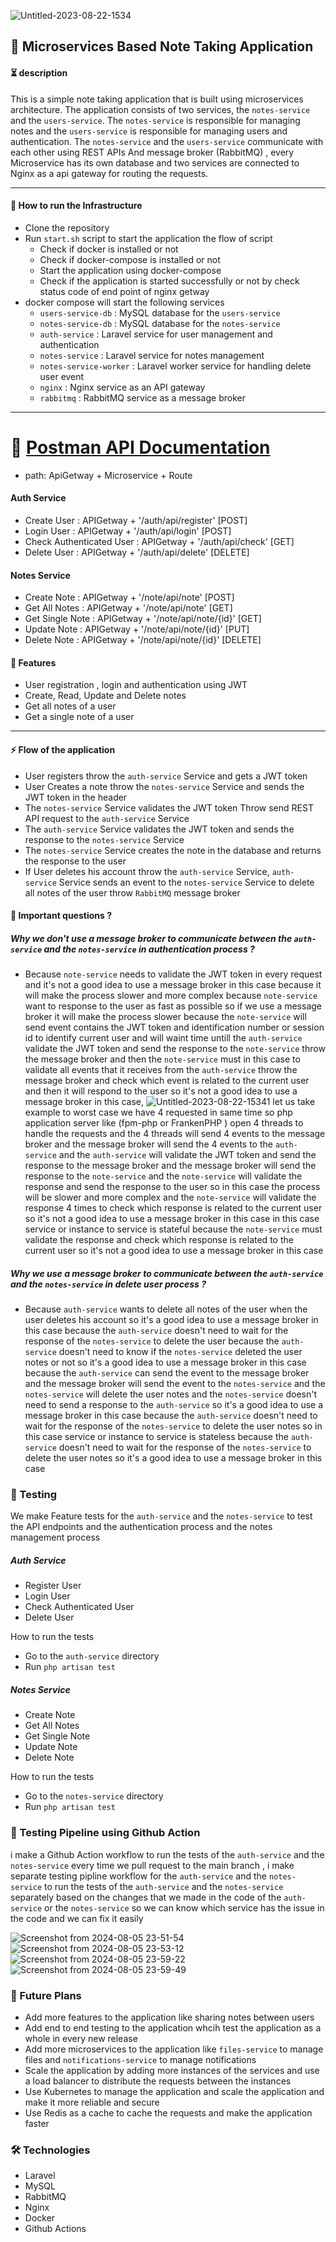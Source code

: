 ![Untitled-2023-08-22-1534](https://github.com/user-attachments/assets/ae33a215-d030-4939-8c22-9572b0ff984b)

## 🚀 Microservices Based Note Taking Application

#### ⏳ description
This is a simple note taking application that is built using microservices architecture. The application consists of two services, the `notes-service` and the `users-service`. The `notes-service` is responsible for managing notes and the `users-service` is responsible for managing users and authentication. The `notes-service` and the `users-service` communicate with each other using REST APIs And message broker (RabbitMQ) , every Microservice has its own database and two services are connected to Nginx as a api gateway for routing the requests.


---
#### 🚀 How to run the Infrastructure
- Clone the repository
- Run `start.sh` script to start the application the flow of script 
    - Check if docker is installed or not
    - Check if docker-compose is installed or not
    - Start the application using docker-compose
    - Check if the application is started successfully or not by check status code of end point of nginx getway
- docker compose will start the following services
    - `users-service-db` : MySQL database for the `users-service`
    - `notes-service-db` : MySQL database for the `notes-service`
    - `auth-service` : Laravel service for user management and authentication
    - `notes-service` : Laravel service for notes management
    - `notes-service-worker` : Laravel worker service for handling delete user event
    - `nginx` : Nginx service as an API gateway
    - `rabbitmq` : RabbitMQ service as a message broker

---
# 🔦 [Postman API Documentation](https://documenter.getpostman.com/view/20246655/2sA3rxqDNp)

+ path: ApiGetway + Microservice + Route

#### Auth Service
- Create User : APIGetway + '/auth/api/register' [POST]
- Login User : APIGetway + '/auth/api/login' [POST]
- Check Authenticated User : APIGetway + '/auth/api/check' [GET]
- Delete User : APIGetway + '/auth/api/delete' [DELETE]

#### Notes Service
- Create Note : APIGetway + '/note/api/note' [POST]
- Get All Notes : APIGetway + '/note/api/note' [GET]
- Get Single Note : APIGetway + '/note/api/note/{id}' [GET]
- Update Note : APIGetway + '/note/api/note/{id}' [PUT]
- Delete Note : APIGetway + '/note/api/note/{id}' [DELETE]


####  📝 Features
- User registration , login and authentication using JWT
- Create, Read, Update and Delete notes
- Get all notes of a user
- Get a single note of a user

---

####  ⚡ Flow of the application
- User registers throw the `auth-service` Service and gets a JWT token
- User Creates a note throw the `notes-service` Service and sends the JWT token in the header
- The `notes-service` Service validates the JWT token Throw send REST API request to the `auth-service` Service
- The `auth-service` Service validates the JWT token and sends the response to the `notes-service` Service
- The `notes-service` Service creates the note in the database and returns the response to the user
- If User deletes his account throw the `auth-service` Service, `auth-service` Service sends an event to the `notes-service` Service to delete all notes of the user throw `RabbitMQ` message broker

#### 🤿 Important questions ?
#####  Why we don't use a message broker to communicate between the `auth-service` and the `notes-service` in authentication process ?
- Because `note-service` needs to validate the JWT token in every request and it's not a good idea to use a message broker in this case because it will make the process slower and more complex because `note-service` want to response to the user as fast as possible so if we use a message broker it will make the process slower because the `note-service` will send event contains the JWT token and identification number or session id to identify current user and will waint time untill the `auth-service` validate the JWT token and send the response to the `note-service` throw the message broker and then the `note-service` must in this case to validate all events that it receives from the `auth-service` throw the message broker and check which event is related to the current user and then it will respond to the user so it's not a good idea to use a message broker in this case, 
![Untitled-2023-08-22-15341](https://github.com/user-attachments/assets/3f4a16dd-3b20-401c-accf-03edf46feb2c)
let us take example to worst case we have 4 requested in same time so php application server like (fpm-php or FrankenPHP ) open 4 threads to handle the requests and the 4 threads will send 4 events to the message broker and the message broker will send the 4 events to the `auth-service` and the `auth-service` will validate the JWT token and send the response to the message broker and the message broker will send the response to the `note-service` and the `note-service` will validate the response and send the response to the user so in this case the process will be slower and more complex and the `note-service` will validate the response 4 times to check which response is related to the current user so it's not a good idea to use a message broker in this case in this case service or instance to service is stateful because the `note-service` must validate the response and check which response is related to the current user so it's not a good idea to use a message broker in this case


#####  Why we use a message broker to communicate between the `auth-service` and the `notes-service` in delete user process ?

- Because `auth-service` wants to delete all notes of the user when the user deletes his account so it's a good idea to use a message broker in this case because the `auth-service` doesn't need to wait for the response of the `notes-service` to delete the user because the `auth-service` doesn't need to know if the `notes-service` deleted the user notes or not so it's a good idea to use a message broker in this case because the `auth-service` can send the event to the message broker and the message broker will send the event to the `notes-service` and the `notes-service` will delete the user notes and the `notes-service` doesn't need to send a response to the `auth-service` so it's a good idea to use a message broker in this case because the `auth-service` doesn't need to wait for the response of the `notes-service` to delete the user notes so in this case service or instance to service is stateless because the `auth-service` doesn't need to wait for the response of the `notes-service` to delete the user notes so it's a good idea to use a message broker in this case

### 🧪 Testing
We make Feature tests for the `auth-service` and the `notes-service` to test the API endpoints and the authentication process and the notes management process

##### Auth Service
- Register User
- Login User
- Check Authenticated User
- Delete User

How to run the tests
- Go to the `auth-service` directory
- Run `php artisan test`

##### Notes Service
- Create Note
- Get All Notes
- Get Single Note
- Update Note
- Delete Note

How to run the tests
- Go to the `notes-service` directory
- Run `php artisan test`

### 🔬 Testing Pipeline using Github Action

i make a Github Action workflow to run the tests of the `auth-service` and the `notes-service` every time we pull request to the main branch , i make separate testing pipline workflow for the `auth-service` and the `notes-service` to run the tests of the `auth-service` and the `notes-service` separately based on the changes that we made in the code of the `auth-service` or the `notes-service` so we can know which service has the issue in the code and we can fix it easily

![Screenshot from 2024-08-05 23-51-54](https://github.com/user-attachments/assets/9286b828-4b2a-43ab-ba17-c2c56fcdaf24)
![Screenshot from 2024-08-05 23-53-12](https://github.com/user-attachments/assets/2b9bec6e-6231-4869-9c97-05a46ceec71c)
![Screenshot from 2024-08-05 23-59-22](https://github.com/user-attachments/assets/7976738f-757f-493a-8489-5e175fcd67cf)
![Screenshot from 2024-08-05 23-59-49](https://github.com/user-attachments/assets/c9891e24-e02f-45b4-9708-0d28e0b39925)



### 💉 Future Plans

- Add more features to the application like sharing notes between users
- Add end to end testing to the application whcih test the application as a whole in every new release
- Add more microservices to the application like `files-service` to manage files and `notifications-service` to manage notifications
- Scale the application by adding more instances of the services and use a load balancer to distribute the requests between the instances
- Use Kubernetes to manage the application and scale the application and make it more reliable and secure
- Use Redis as a cache to cache the requests and make the application faster




### 🛠️ Technologies
- Laravel
- MySQL
- RabbitMQ
- Nginx
- Docker
- Github Actions

